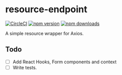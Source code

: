 # resource-endpoint
[![CircleCI](https://circleci.com/gh/ericdowell/resource-endpoint.svg?style=svg)](https://circleci.com/gh/ericdowell/resource-endpoint)
[![npm version](https://img.shields.io/npm/v/resource-endpoint.svg?style=flat-square)](https://www.npmjs.com/package/resource-endpoint)
[![npm downloads](https://img.shields.io/npm/dm/resource-endpoint.svg?style=flat-square)](http://npm-stat.com/charts.html?package=resource-endpoint)

A simple resource wrapper for Axios.

## Todo
- [ ] Add React Hooks, Form components and context
- [ ] Write tests.
